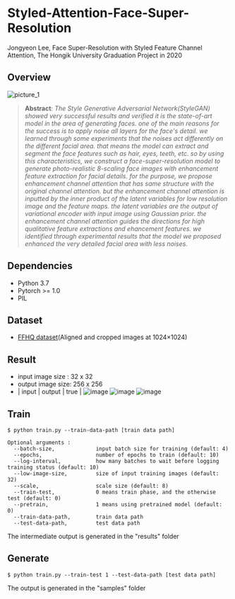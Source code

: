 # Styled-Attention-Face-Super-Resolution
Jongyeon Lee, Face Super-Resolution with Styled Feature Channel Attention, The Hongik University Graduation Project in 2020 
## Overview
![picture_1](https://user-images.githubusercontent.com/36150943/82112414-ad2ce080-9787-11ea-8b7c-b99b84fa21ea.png)

> __Abstract__: _The Style Generative Adversarial Network(StyleGAN) showed very successful results and verified it is the state-of-art model in the area of generating faces. one of the main reasons for the success is to apply noise all layers for the face's detail. we learned through some experiments that the noises act differently on the different facial area. that means the model can extract and segment the face features such as hair, eyes, teeth, etc. so by using this characteristics, we construct a face-super-resolution model to generate photo-realistic 8-scaling face images with enhancement feature extraction for facial details. for the purpose, we propose enhancement channel attention that has same structure with the original channel attention. but the enhancement channel attention is inputted by the inner product of the latent variables for low resolution image and the feature maps. the latent variables are the output of variational encoder with input image using Gaussian prior. the enhancement channel attention guides the directions for high qualitative feature extractions and ehancement features. we identified through experimental results that the model we proposed enhanced the very detailed facial area with less noises._

## Dependencies
* Python 3.7
* Pytorch >= 1.0
* PIL

## Dataset
* [FFHQ dataset](https://github.com/NVlabs/ffhq-dataset)(Aligned and cropped images at 1024×1024)

## Result
* input image size : 32 x 32
* output image size: 256 x 256
* | input | output | true |
![image](https://user-images.githubusercontent.com/36150943/83629305-d0072380-a5d4-11ea-8119-7dea664afc86.png)
![image](https://user-images.githubusercontent.com/36150943/83629380-f2993c80-a5d4-11ea-9c46-3a1df3abffac.png)
![image](https://user-images.githubusercontent.com/36150943/83629445-0fce0b00-a5d5-11ea-8877-05055480c042.png)




## Train
```
$ python train.py --train-data-path [train data path]

Optional arguments :
  --batch-size,             input batch size for training (default: 4)
  --epochs,                 number of epochs to train (default: 10)
  --log-interval,           how many batches to wait before logging training status (default: 10)
  --low-image-size,         size of input training images (default: 32)
  --scale,                  scale size (default: 8)
  --train-test,             0 means train phase, and the otherwise test (default: 0)
  --pretrain,               1 means using pretrained model (default: 0)
  --train-data-path,        train data path
  --test-data-path,         test data path
```
The intermediate output is generated in the "results" folder

## Generate
```
$ python train.py --train-test 1 --test-data-path [test data path]
```
The output is generated in the "samples" folder
